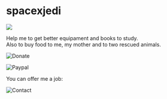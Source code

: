 # spacexjedi

![](https://media.giphy.com/media/ff0dv4KMGxjna/source.gif)  

Help me to get better equipament and books to study.   
Also to buy food to me, my mother and to two rescued animals.     

![Donate]()  

![Paypal]()  

You can offer me a job:   

![Contact]()    
